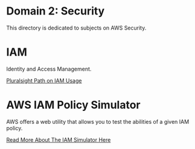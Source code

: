 # Domain 2: Security

This directory is dedicated to subjects on AWS Security.

# IAM

Identity and Access Management.

[Pluralsight Path on IAM Usage](https://app.pluralsight.com/paths/skill/identity-and-access-management-on-aws)

# AWS IAM Policy Simulator

AWS offers a web utility that allows you to test the abilities of a given IAM policy.

[Read More About The IAM Simulator Here](https://docs.aws.amazon.com/IAM/latest/UserGuide/access_policies_testing-policies.html)
